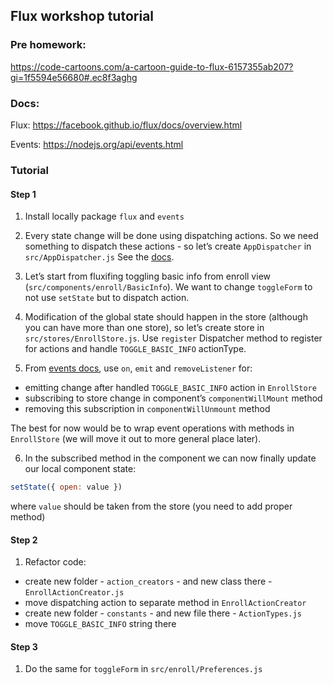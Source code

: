 ## Flux workshop tutorial

### Pre homework:
https://code-cartoons.com/a-cartoon-guide-to-flux-6157355ab207?gi=1f5594e56680#.ec8f3aghg

### Docs:
Flux: https://facebook.github.io/flux/docs/overview.html

Events: https://nodejs.org/api/events.html

### Tutorial
#### Step 1
1. Install locally package `flux` and `events`

2. Every state change will be done using dispatching actions. So we need something to dispatch these actions - so let’s create `AppDispatcher` in `src/AppDispatcher.js`
See the [docs](http://facebook.github.io/flux/docs/dispatcher.html#content).

3. Let’s start from fluxifing toggling basic info from enroll view (`src/components/enroll/BasicInfo`).
We want to change `toggleForm` to not use `setState` but to dispatch action.

4. Modification of the global state should happen in the store (although you can have more than one store), so let’s create store in `src/stores/EnrollStore.js`.
Use `register` Dispatcher method to register for actions and handle `TOGGLE_BASIC_INFO` actionType.

5. From [events docs](https://nodejs.org/api/events.html), use `on`, `emit` and `removeListener` for:
  * emitting change after handled `TOGGLE_BASIC_INFO` action in `EnrollStore`
  * subscribing to store change in component’s `componentWillMount` method
  * removing this subscription in `componentWillUnmount` method

The best for now would be to wrap event operations with methods in `EnrollStore` (we will move it out to more general place later).

6. In the subscribed method in the component we can now finally update our local component state:

```js
setState({ open: value })
```

where `value` should be taken from the store (you need to add proper method)

#### Step 2

1. Refactor code:
 * create new folder - `action_creators` - and new class there - `EnrollActionCreator.js`
 * move dispatching action to separate method in `EnrollActionCreator`
 * create new folder - `constants` - and new file there - `ActionTypes.js`
 * move `TOGGLE_BASIC_INFO` string there

#### Step 3

1. Do the same for `toggleForm` in `src/enroll/Preferences.js`
